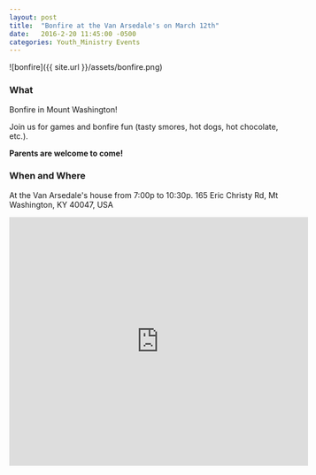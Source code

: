 ```yaml
---
layout: post
title:  "Bonfire at the Van Arsedale's on March 12th"
date:   2016-2-20 11:45:00 -0500
categories: Youth_Ministry Events
---
```


![bonfire]({{ site.url }}/assets/bonfire.png)

### What

Bonfire in Mount Washington!

Join us for games and bonfire fun (tasty smores, hot dogs, hot chocolate, etc.).

**Parents are welcome to come!**

### When and Where 

At the Van Arsedale's house from 7:00p to 10:30p.
165 Eric Christy Rd, Mt Washington, KY 40047, USA

<iframe src="https://www.google.com/maps/embed?pb=!1m18!1m12!1m3!1d3142.328275612094!2d-85.5752233851189!3d38.0394366046619!2m3!1f0!2f0!3f0!3m2!1i1024!2i768!4f13.1!3m3!1m2!1s0x8869a842fcd758e5%3A0x3342060217e894a6!2s165+Eric+Christy+Rd%2C+Mt+Washington%2C+KY+40047!5e0!3m2!1sen!2sus!4v1455985683317" width="540" height="450" frameborder="0" style="border:0" allowfullscreen></iframe>